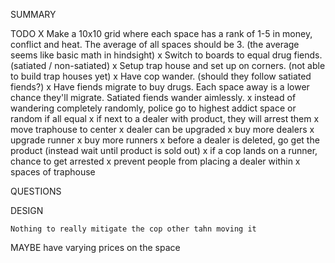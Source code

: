 SUMMARY

TODO
    X Make a 10x10 grid where each space has a rank of 1-5 in money, conflict 
        and heat. The average of all spaces should be 3. (the average seems like basic   math in hindsight)
    x Switch to boards to equal drug fiends. (satiated / non-satiated)
    x Setup trap house and set up on corners. (not able to build trap houses yet)
    x Have cop wander. (should they follow satiated fiends?)
    x Have fiends migrate to buy drugs. Each space away is a lower chance they'll migrate. Satiated fiends wander aimlessly.
    x instead of wandering completely randomly, police go to highest addict space or random if all equal
    x if next to a dealer with product, they will arrest them
    x move traphouse to center
    x dealer can be upgraded
    x buy more dealers
    x upgrade runner
    x buy more runners
    x before a dealer is deleted, go get the product (instead wait until product is sold out)
    x if a cop lands on a runner, chance to get arrested
    x prevent people from placing a dealer within x spaces of traphouse

    


QUESTIONS

DESIGN
    
    Nothing to really mitigate the cop other tahn moving it

MAYBE
    have varying prices on the space
    